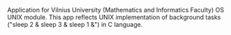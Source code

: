 Application for Vilnius University (Mathematics and Informatics Faculty) OS UNIX module.
This app reflects UNIX implementation of background tasks ("sleep 2 & sleep 3 & sleep 1 &")  in C language.
